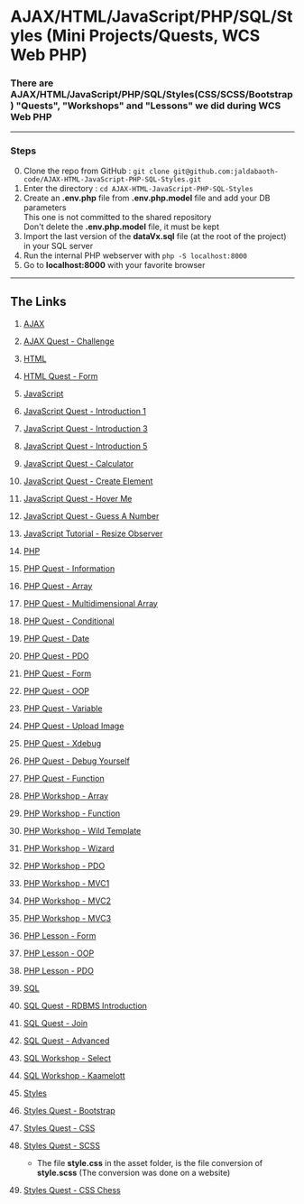 <h1>AJAX/HTML/JavaScript/PHP/SQL/Styles (Mini Projects/Quests, WCS Web PHP)</h1>

### There are AJAX/HTML/JavaScript/PHP/SQL/Styles(CSS/SCSS/Bootstrap) "Quests", "Workshops" and "Lessons" we did during WCS Web PHP


---

### Steps

0. Clone the repo from GitHub : `git clone git@github.com:jaldabaoth-code/AJAX-HTML-JavaScript-PHP-SQL-Styles.git`
1. Enter the directory : `cd AJAX-HTML-JavaScript-PHP-SQL-Styles`
2. Create an <b>.env.php</b> file from <b>.env.php.model</b> file and add your DB parameters<br/>
    This one is not committed to the shared repository<br/>
    Don't delete the <b>.env.php.model</b> file, it must be kept
3. Import the last version of the <b>dataVx.sql</b> file (at the root of the project) in your SQL server
4. Run the internal PHP webserver with `php -S localhost:8000`
5. Go to <b>localhost:8000</b> with your favorite browser

---

## The Links

1. <a href="https://github.com/jaldabaoth-code/AJAX-HTML-JavaScript-PHP-SQL-Styles/tree/main/ajax">AJAX</a>

2. <a href="https://github.com/jaldabaoth-code/AJAX-HTML-JavaScript-PHP-SQL-Styles/tree/main/ajax/quests/challenge">AJAX Quest - Challenge</a>

3. <a href="https://github.com/jaldabaoth-code/AJAX-HTML-JavaScript-PHP-SQL-Styles/tree/main/html">HTML</a>

4. <a href="https://github.com/jaldabaoth-code/AJAX-HTML-JavaScript-PHP-SQL-Styles/tree/main/html/quests/form">HTML Quest - Form</a>

5. <a href="https://github.com/jaldabaoth-code/AJAX-HTML-JavaScript-PHP-SQL-Styles/tree/main/javaScript">JavaScript</a>

6. <a href="https://github.com/jaldabaoth-code/AJAX-HTML-JavaScript-PHP-SQL-Styles/tree/main/javaScript/quests/introduction1">JavaScript Quest - Introduction 1</a>

7. <a href="https://github.com/jaldabaoth-code/AJAX-HTML-JavaScript-PHP-SQL-Styles/tree/main/javaScript/quests/introduction3">JavaScript Quest - Introduction 3</a>

8. <a href="https://github.com/jaldabaoth-code/AJAX-HTML-JavaScript-PHP-SQL-Styles/tree/main/javaScript/quests/introduction5">JavaScript Quest - Introduction 5</a>

9. <a href="https://github.com/jaldabaoth-code/AJAX-HTML-JavaScript-PHP-SQL-Styles/tree/main/javaScript/quests/calculator">JavaScript Quest - Calculator</a>

10. <a href="https://github.com/jaldabaoth-code/AJAX-HTML-JavaScript-PHP-SQL-Styles/tree/main/javaScript/quests/createElement">JavaScript Quest - Create Element</a>

11. <a href="https://github.com/jaldabaoth-code/AJAX-HTML-JavaScript-PHP-SQL-Styles/tree/main/javaScript/quests/hoverMe">JavaScript Quest - Hover Me</a>

12. <a href="https://github.com/jaldabaoth-code/AJAX-HTML-JavaScript-PHP-SQL-Styles/tree/main/javaScript/quests/guessNumber">JavaScript Quest - Guess A Number</a>

13. <a href="https://github.com/jaldabaoth-code/AJAX-HTML-JavaScript-PHP-SQL-Styles/tree/main/javaScript/tutorials/resizeObserver">JavaScript Tutorial - Resize Observer</a>

14. <a href="https://github.com/jaldabaoth-code/AJAX-HTML-JavaScript-PHP-SQL-Styles/tree/main/php">PHP</a>

15. <a href="https://github.com/jaldabaoth-code/AJAX-HTML-JavaScript-PHP-SQL-Styles/tree/main/php/quests/information">PHP Quest - Information</a>

16. <a href="https://github.com/jaldabaoth-code/AJAX-HTML-JavaScript-PHP-SQL-Styles/tree/main/php/quests/array">PHP Quest - Array</a>

17. <a href="https://github.com/jaldabaoth-code/AJAX-HTML-JavaScript-PHP-SQL-Styles/tree/main/php/quests/multidimensionalArray">PHP Quest - Multidimensional Array</a>

18. <a href="https://github.com/jaldabaoth-code/AJAX-HTML-JavaScript-PHP-SQL-Styles/tree/main/php/quests/conditional">PHP Quest - Conditional</a>

19. <a href="https://github.com/jaldabaoth-code/AJAX-HTML-JavaScript-PHP-SQL-Styles/tree/main/php/quests/date">PHP Quest - Date</a>

20. <a href="https://github.com/jaldabaoth-code/AJAX-HTML-JavaScript-PHP-SQL-Styles/tree/main/php/quests/pdo">PHP Quest - PDO</a>

21. <a href="https://github.com/jaldabaoth-code/AJAX-HTML-JavaScript-PHP-SQL-Styles/tree/main/php/quests/form">PHP Quest - Form</a>

22. <a href="https://github.com/jaldabaoth-code/AJAX-HTML-JavaScript-PHP-SQL-Styles/tree/main/php/quests/oop">PHP Quest - OOP</a>

23. <a href="https://github.com/jaldabaoth-code/AJAX-HTML-JavaScript-PHP-SQL-Styles/tree/main/php/quests/variable">PHP Quest - Variable</a>

24. <a href="https://github.com/jaldabaoth-code/AJAX-HTML-JavaScript-PHP-SQL-Styles/tree/main/php/quests/uploadImage">PHP Quest - Upload Image</a>

25. <a href="https://github.com/jaldabaoth-code/AJAX-HTML-JavaScript-PHP-SQL-Styles/tree/main/php/quests/xdebug">PHP Quest - Xdebug</a>

26. <a href="https://github.com/jaldabaoth-code/AJAX-HTML-JavaScript-PHP-SQL-Styles/tree/main/php/quests/debugYourself">PHP Quest - Debug Yourself</a>

27. <a href="https://github.com/jaldabaoth-code/AJAX-HTML-JavaScript-PHP-SQL-Styles/tree/main/php/quests/function">PHP Quest - Function</a>

28. <a href="https://github.com/jaldabaoth-code/AJAX-HTML-JavaScript-PHP-SQL-Styles/tree/main/php/workshops/array">PHP Workshop - Array</a>

29. <a href="https://github.com/jaldabaoth-code/AJAX-HTML-JavaScript-PHP-SQL-Styles/tree/main/php/workshops/function">PHP Workshop - Function</a>

30. <a href="https://github.com/jaldabaoth-code/AJAX-HTML-JavaScript-PHP-SQL-Styles/tree/main/php/workshops/wildTemplate">PHP Workshop - Wild Template</a>

31. <a href="https://github.com/jaldabaoth-code/AJAX-HTML-JavaScript-PHP-SQL-Styles/tree/main/php/workshops/wizard">PHP Workshop - Wizard</a>

32. <a href="https://github.com/jaldabaoth-code/AJAX-HTML-JavaScript-PHP-SQL-Styles/tree/main/php/workshops/pdo">PHP Workshop - PDO</a>

33. <a href="https://github.com/jaldabaoth-code/AJAX-HTML-JavaScript-PHP-SQL-Styles/tree/main/php/workshops/mvc1">PHP Workshop - MVC1</a>

34. <a href="https://github.com/jaldabaoth-code/AJAX-HTML-JavaScript-PHP-SQL-Styles/tree/main/php/workshops/mvc2">PHP Workshop - MVC2</a>

35. <a href="https://github.com/jaldabaoth-code/AJAX-HTML-JavaScript-PHP-SQL-Styles/tree/main/php/workshops/mvc3">PHP Workshop - MVC3</a>

36. <a href="https://github.com/jaldabaoth-code/AJAX-HTML-JavaScript-PHP-SQL-Styles/tree/main/php/lessons/form">PHP Lesson - Form</a>

37. <a href="https://github.com/jaldabaoth-code/AJAX-HTML-JavaScript-PHP-SQL-Styles/tree/main/php/lessons/oop">PHP Lesson - OOP</a>

38. <a href="https://github.com/jaldabaoth-code/AJAX-HTML-JavaScript-PHP-SQL-Styles/tree/main/php/lessons/pdo">PHP Lesson - PDO</a>

39. <a href="https://github.com/jaldabaoth-code/AJAX-HTML-JavaScript-PHP-SQL-Styles/tree/main/sql">SQL</a>

40. <a href="https://github.com/jaldabaoth-code/AJAX-HTML-JavaScript-PHP-SQL-Styles/tree/main/sql/quests/rdbmsIntroduction">SQL Quest - RDBMS Introduction</a>

41. <a href="https://github.com/jaldabaoth-code/AJAX-HTML-JavaScript-PHP-SQL-Styles/tree/main/sql/quests/join">SQL Quest - Join</a>

42. <a href="https://github.com/jaldabaoth-code/AJAX-HTML-JavaScript-PHP-SQL-Styles/tree/main/sql/quests/advanced">SQL Quest - Advanced</a>

43. <a href="https://github.com/jaldabaoth-code/AJAX-HTML-JavaScript-PHP-SQL-Styles/tree/main/sql/workshops/select">SQL Workshop - Select</a>

44. <a href="https://github.com/jaldabaoth-code/AJAX-HTML-JavaScript-PHP-SQL-Styles/tree/main/sql/workshops/kaamelott">SQL Workshop - Kaamelott</a>

45. <a href="https://github.com/jaldabaoth-code/AJAX-HTML-JavaScript-PHP-SQL-Styles/tree/main/styles">Styles</a>

46. <a href="https://github.com/jaldabaoth-code/AJAX-HTML-JavaScript-PHP-SQL-Styles/tree/main/styles/quests/bootstrap">Styles Quest - Bootstrap</a>

47. <a href="https://github.com/jaldabaoth-code/AJAX-HTML-JavaScript-PHP-SQL-Styles/tree/main/styles/quests/css">Styles Quest - CSS</a>

48. <a href="https://github.com/jaldabaoth-code/AJAX-HTML-JavaScript-PHP-SQL-Styles/tree/main/styles/quests/scss">Styles Quest - SCSS</a>
    - The file <b>style.css</b> in the asset folder, is the file conversion of <b>style.scss</b> (The conversion was done on a website)

49. <a href="https://github.com/jaldabaoth-code/AJAX-HTML-JavaScript-PHP-SQL-Styles/tree/main/styles/quests/cssChess">Styles Quest - CSS Chess</a>
